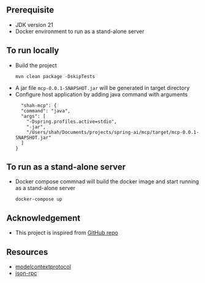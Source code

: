 ## Prerequisite
- JDK version 21
- Docker environment to run as a stand-alone server

## To run locally
- Build the project
  ```
  mvn clean package -DskipTests
  ```
- A jar file `mcp-0.0.1-SNAPSHOT.jar` will be generated in target directory
- Configure host application by adding java command with arguments
  ```
    "shah-mcp": {
    "command": "java",
    "args": [
      "-Dspring.profiles.active=stdio",
      "-jar",
      "/Users/shah/Documents/projects/spring-ai/mcp/target/mcp-0.0.1-SNAPSHOT.jar"
    ]
  }
  ```

## To run as a stand-alone server
- Docker compose commnad will build the docker image and start running as a stand-alone server
  ```
  docker-compose up
  ```

## Acknowledgement
- This project is inspired from [GitHub repo](https://github.com/spring-projects/spring-ai-examples/tree/main/model-context-protocol/)

## Resources
- [modelcontextprotocol](https://modelcontextprotocol.io/docs/learn/architecture)
- [json-rpc](https://docs.moralis.com/how-json-rpc-works)
